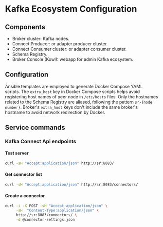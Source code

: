 # Kafka Ecosystem Configuration

## Components

- Broker cluster: Kafka nodes.
- Connect Producer: or adapter producer cluster.
- Connect Consumer cluster: or adapter consumer cluster.
- Schema Registry.
- Broker Console (Kowl): webapp for admin Kafka ecosystem.

## Configuration

Ansible templates are employed to generate Docker Compose YAML scripts. The
`extra_host` key in Docker Compose scripts helps avoid registering host names
of peer node in `/etc/hosts` files. Only the hostnames related to the
Schema Registry are aliased, following the pattern `sr-{node number}`. Broker's
`extra_host` keys don't include the same broker's hostname to avoid network
redirection by Docker.

## Service commands

### Kafka Connect Api endpoints

#### Test server

```bash
curl -sH "Accept:application/json" http://sr:8083/
```

#### Get connector list

```bash
curl -sH "Accept:application/json" http://sr:8083/connectors/
```

#### Create a connector

```bash
curl -i -X POST -sH "Accept:application/json" \
     -sH  "Content-Type:application/json" \
     http://sr:8083/connectors/ \
     -d @connector-settings.json
```
